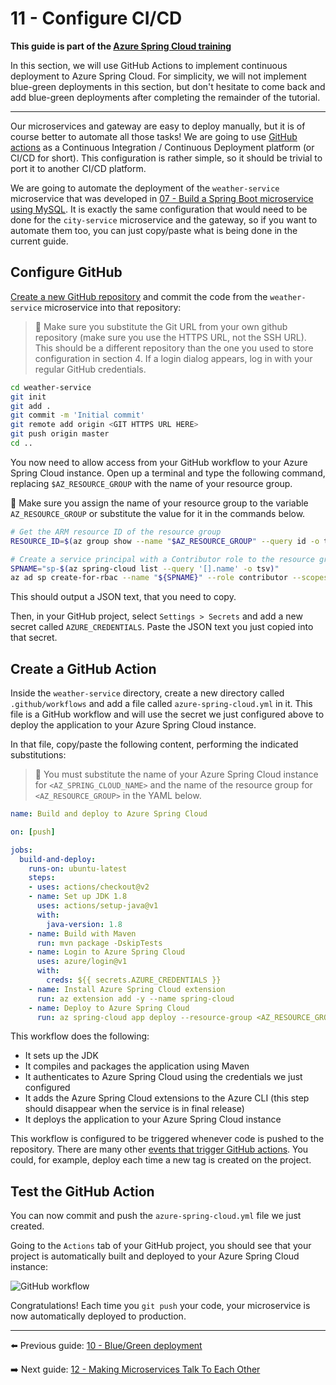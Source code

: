 # 11 - Configure CI/CD

__This guide is part of the [Azure Spring Cloud training](../README.md)__

In this section, we will use GitHub Actions to implement continuous deployment to Azure Spring Cloud. For simplicity, we will not implement blue-green deployments in this section, but don't hesitate to come back and add blue-green deployments after completing the remainder of the tutorial.

---

Our microservices and gateway are easy to deploy manually, but it is of course better to automate all those tasks! We are going to use [GitHub actions](https://github.com/features/actions) as a Continuous Integration / Continuous Deployment platform (or CI/CD for short). This configuration is rather simple, so it should be trivial to port it to another CI/CD platform.

We are going to automate the deployment of the `weather-service` microservice that was developed in [07 - Build a Spring Boot microservice using MySQL](../07-build-a-spring-boot-microservice-using-mysql/README.md). It is exactly the same configuration that would need to be done for the `city-service` microservice and the gateway, so if you want to automate them too, you can just copy/paste what is being done in the current guide.

## Configure GitHub

[Create a new GitHub repository](https://github.com/new) and commit the code from the `weather-service` microservice into that repository:

> 🛑 Make sure you substitute the Git URL from your own github repository (make sure you use the HTTPS URL, not the SSH URL). This should be a different repository than the one you used to store configuration in section 4. If a login dialog appears, log in with your regular GitHub credentials.

```bash
cd weather-service
git init
git add .
git commit -m 'Initial commit'
git remote add origin <GIT HTTPS URL HERE>
git push origin master
cd ..
```

You now need to allow access from your GitHub workflow to your Azure Spring Cloud instance. Open up a terminal and type the following command, replacing `$AZ_RESOURCE_GROUP` with the name of your resource group.

🛑 Make sure you assign the name of your resource group to the variable `AZ_RESOURCE_GROUP` or substitute the value for it in the commands below.

```bash
# Get the ARM resource ID of the resource group
RESOURCE_ID=$(az group show --name "$AZ_RESOURCE_GROUP" --query id -o tsv)

# Create a service principal with a Contributor role to the resource group.
SPNAME="sp-$(az spring-cloud list --query '[].name' -o tsv)"
az ad sp create-for-rbac --name "${SPNAME}" --role contributor --scopes "$RESOURCE_ID" --sdk-auth
```

This should output a JSON text, that you need to copy.

Then, in your GitHub project, select `Settings > Secrets` and add a new secret called `AZURE_CREDENTIALS`. Paste the JSON text you just copied into that secret.

## Create a GitHub Action

Inside the `weather-service` directory, create a new directory called `.github/workflows` and add a file called `azure-spring-cloud.yml` in it. This file is a GitHub workflow and will use the secret we just configured above to deploy the application to your Azure Spring Cloud instance.

In that file, copy/paste the following content, performing the indicated substitutions:

>🛑 You must substitute the name of your Azure Spring Cloud instance for `<AZ_SPRING_CLOUD_NAME>` and the name of the resource group for `<AZ_RESOURCE_GROUP>` in the YAML below.

```yaml
name: Build and deploy to Azure Spring Cloud

on: [push]

jobs:
  build-and-deploy:
    runs-on: ubuntu-latest
    steps:
    - uses: actions/checkout@v2
    - name: Set up JDK 1.8
      uses: actions/setup-java@v1
      with:
        java-version: 1.8
    - name: Build with Maven
      run: mvn package -DskipTests
    - name: Login to Azure Spring Cloud
      uses: azure/login@v1
      with:
        creds: ${{ secrets.AZURE_CREDENTIALS }}
    - name: Install Azure Spring Cloud extension
      run: az extension add -y --name spring-cloud
    - name: Deploy to Azure Spring Cloud
      run: az spring-cloud app deploy --resource-group <AZ_RESOURCE_GROUP> --service <AZ_SPRING_CLOUD_NAME> --name weather-service --jar-path target/demo-0.0.1-SNAPSHOT.jar
```

This workflow does the following:

- It sets up the JDK
- It compiles and packages the application using Maven
- It authenticates to Azure Spring Cloud using the credentials we just configured
- It adds the Azure Spring Cloud extensions to the Azure CLI (this step should disappear when the service is in final release)
- It deploys the application to your Azure Spring Cloud instance

This workflow is configured to be triggered whenever code is pushed to the repository.
There are many other [events that trigger GitHub actions](https://help.github.com/en/articles/events-that-trigger-workflows). You could, for example, deploy each time a new tag is created on the project.

## Test the GitHub Action

You can now commit and push the `azure-spring-cloud.yml` file we just created.

Going to the `Actions` tab of your  GitHub project, you should see that your project is automatically built and deployed to your Azure Spring Cloud instance:

![GitHub workflow](media/01-github-workflow.png)

Congratulations! Each time you `git push` your code, your microservice is now automatically deployed to production.

---

⬅️ Previous guide:  [10 - Blue/Green deployment](../10-blue-green-deployment/README.md)

➡️ Next guide: [12 - Making Microservices Talk To Each Other](../12-making-microservices-talk-to-each-other/README.md)